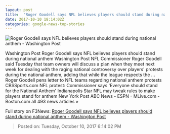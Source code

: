```yaml
---
layout: post
title:  "Roger Goodell says NFL believes players should stand during national anthem - Washington Post"
date: 2017-10-10 18:14:02Z
categories: google-news-top-stories
---
```


![Roger Goodell says NFL believes players should stand during national anthem - Washington Post](https://img.washingtonpost.com/rf/image_1484w/2010-2019/WashingtonPost/2017/10/08/Sports/Images/49ers_Colts_Football_39827-e1fb3.jpg?t=20170517)

Washington Post Roger Goodell says NFL believes players should stand during national anthem Washington Post NFL Commissioner Roger Goodell said Tuesday that team owners will discuss a plan when they meet next week for dealing with the raging national controversy over players' protests during the national anthem, adding that while the league respects the ... Roger Goodell pens letter to NFL teams regarding national anthem protests CBSSports.com NFL protest: Commissioner says 'Everyone should stand for the National Anthem' Indianapolis Star NFL may tweak rules to make players stand for anthem New York Post ABC News - ESPN - MLive.com - Boston.com all 493 news articles »


Full story on F3News: [Roger Goodell says NFL believes players should stand during national anthem - Washington Post](http://www.f3nws.com/n/bxYEd)

> Posted on: Tuesday, October 10, 2017 6:14:02 PM
